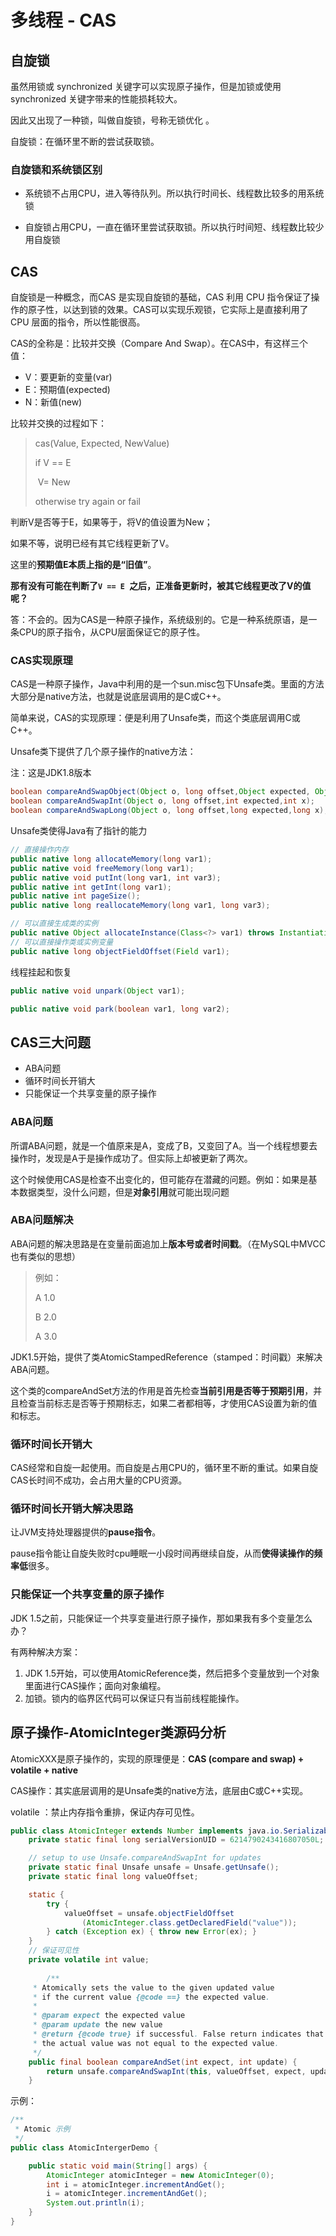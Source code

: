 # 多线程 - CAS



## 自旋锁

虽然用锁或 synchronized 关键字可以实现原子操作，但是加锁或使用 synchronized 关键字带来的性能损耗较大。

因此又出现了一种锁，叫做自旋锁，号称无锁优化 。



自旋锁：在循环里不断的尝试获取锁。



### 自旋锁和系统锁区别

- 系统锁不占用CPU，进入等待队列。所以执行时间长、线程数比较多的用系统锁

- 自旋锁占用CPU，一直在循环里尝试获取锁。所以执行时间短、线程数比较少用自旋锁



## CAS

自旋锁是一种概念，而CAS 是实现自旋锁的基础，CAS 利用 CPU 指令保证了操作的原子性，以达到锁的效果。CAS可以实现乐观锁，它实际上是直接利用了 CPU 层面的指令，所以性能很高。



CAS的全称是：比较并交换（Compare And Swap）。在CAS中，有这样三个值：

- V：要更新的变量(var)
- E：预期值(expected) 
- N：新值(new)



比较并交换的过程如下：

> cas(Value, Expected, NewValue)
>
> if V == E 
>
> ​	V= New
>
> otherwise try again or fail

判断V是否等于E，如果等于，将V的值设置为New；

如果不等，说明已经有其它线程更新了V。

这里的**预期值E本质上指的是“旧值”**。



**那有没有可能在判断了`V == E `之后，正准备更新时，被其它线程更改了V的值呢？**

答：不会的。因为CAS是一种原子操作，系统级别的。它是一种系统原语，是一条CPU的原子指令，从CPU层面保证它的原子性。



### CAS实现原理

CAS是一种原子操作，Java中利用的是一个sun.misc包下Unsafe类。里面的方法大部分是native方法，也就是说底层调用的是C或C++。



简单来说，CAS的实现原理：便是利用了Unsafe类，而这个类底层调用C或C++。



Unsafe类下提供了几个原子操作的native方法：

注：这是JDK1.8版本

```java
boolean compareAndSwapObject(Object o, long offset,Object expected, Object x);
boolean compareAndSwapInt(Object o, long offset,int expected,int x);
boolean compareAndSwapLong(Object o, long offset,long expected,long x);
```



Unsafe类使得Java有了指针的能力

```java
// 直接操作内存
public native long allocateMemory(long var1);
public native void freeMemory(long var1);
public native void putInt(long var1, int var3);
public native int getInt(long var1);
public native int pageSize();
public native long reallocateMemory(long var1, long var3);

// 可以直接生成类的实例
public native Object allocateInstance(Class<?> var1) throws InstantiationException;
// 可以直接操作类或实例变量
public native long objectFieldOffset(Field var1);
```



线程挂起和恢复

```java
public native void unpark(Object var1);

public native void park(boolean var1, long var2);
```



## CAS三大问题

- ABA问题
- 循环时间长开销大
- 只能保证一个共享变量的原子操作



### ABA问题

所谓ABA问题，就是一个值原来是A，变成了B，又变回了A。当一个线程想要去操作时，发现是A于是操作成功了。但实际上却被更新了两次。

这个时候使用CAS是检查不出变化的，但可能存在潜藏的问题。例如：如果是基本数据类型，没什么问题，但是**对象引用**就可能出现问题



### ABA问题解决

ABA问题的解决思路是在变量前面追加上**版本号或者时间戳**。（在MySQL中MVCC也有类似的思想）

> 例如：
>
> A 1.0
>
> B 2.0
>
> A 3.0



JDK1.5开始，提供了类AtomicStampedReference（stamped：时间戳）来解决 ABA问题。

这个类的compareAndSet方法的作用是首先检查**当前引用是否等于预期引用**，并且检查当前标志是否等于预期标志，如果二者都相等，才使用CAS设置为新的值和标志。



### 循环时间长开销大

CAS经常和自旋一起使用。而自旋是占用CPU的，循环里不断的重试。如果自旋CAS长时间不成功，会占用大量的CPU资源。



### 循环时间长开销大解决思路

让JVM支持处理器提供的**pause指令**。

pause指令能让自旋失败时cpu睡眠一小段时间再继续自旋，从而**使得读操作的频率低**很多。



### 只能保证一个共享变量的原子操作

JDK 1.5之前，只能保证一个共享变量进行原子操作，那如果我有多个变量怎么办？

有两种解决方案：

1. JDK 1.5开始，可以使用AtomicReference类，然后把多个变量放到一个对象里面进行CAS操作；面向对象编程。
2. 加锁。锁内的临界区代码可以保证只有当前线程能操作。





## 原子操作-AtomicInteger类源码分析

AtomicXXX是原子操作的，实现的原理便是：**CAS (compare and swap) + volatile + native** 



CAS操作：其实底层调用的是Unsafe类的native方法，底层由C或C++实现。

volatile ：禁止内存指令重排，保证内存可见性。



```java
public class AtomicInteger extends Number implements java.io.Serializable {
    private static final long serialVersionUID = 6214790243416807050L;

    // setup to use Unsafe.compareAndSwapInt for updates
    private static final Unsafe unsafe = Unsafe.getUnsafe();
    private static final long valueOffset;

    static {
        try {
            valueOffset = unsafe.objectFieldOffset
                (AtomicInteger.class.getDeclaredField("value"));
        } catch (Exception ex) { throw new Error(ex); }
    }
	// 保证可见性
    private volatile int value;
    
        /**
     * Atomically sets the value to the given updated value
     * if the current value {@code ==} the expected value.
     *
     * @param expect the expected value
     * @param update the new value
     * @return {@code true} if successful. False return indicates that
     * the actual value was not equal to the expected value.
     */
    public final boolean compareAndSet(int expect, int update) {
        return unsafe.compareAndSwapInt(this, valueOffset, expect, update);
    }
```



示例：

```java
/**
 * Atomic 示例
 */
public class AtomicIntergerDemo {

    public static void main(String[] args) {
        AtomicInteger atomicInteger = new AtomicInteger(0);
        int i = atomicInteger.incrementAndGet();
        i = atomicInteger.incrementAndGet();
        System.out.println(i);
    }
}
```



